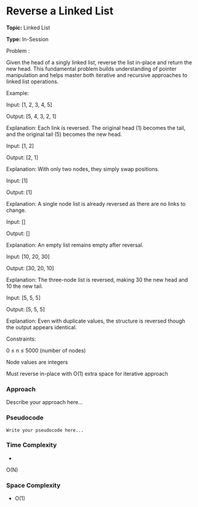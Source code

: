 # Reverse a Linked List
**Topic:** Linked List

**Type:** In-Session

Problem :

 Given the head of a singly linked list, reverse the list in-place and return the new head. This fundamental problem builds understanding of pointer manipulation and helps master both iterative and recursive approaches to linked list operations. 

Example: 

 Input: [1, 2, 3, 4, 5] 

 Output: [5, 4, 3, 2, 1] 

 Explanation: Each link is reversed. The original head (1) becomes the tail, and the original tail (5) becomes the new head. 

Input: [1, 2] 

 Output: [2, 1] 

 Explanation: With only two nodes, they simply swap positions. 

Input: [1] 

 Output: [1] 

 Explanation: A single node list is already reversed as there are no links to change. 

Input: [] 

 Output: [] 

 Explanation: An empty list remains empty after reversal. 

Input: [10, 20, 30] 

 Output: [30, 20, 10] 

 Explanation: The three-node list is reversed, making 30 the new head and 10 the new tail. 

Input: [5, 5, 5] 

 Output: [5, 5, 5] 

 Explanation: Even with duplicate values, the structure is reversed though the output appears identical. 

Constraints: 

0 ≤ n ≤ 5000 (number of nodes) 

Node values are integers 

Must reverse in-place with O(1) extra space for iterative approach 

### Approach
Describe your approach here...

### Pseudocode
```
Write your pseudocode here...
```

### Time Complexity
- 
O(N)
### Space Complexity
- O(1)
